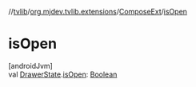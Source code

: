 //[tvlib](../../../index.md)/[org.mjdev.tvlib.extensions](../index.md)/[ComposeExt](index.md)/[isOpen](is-open.md)

# isOpen

[androidJvm]\
val [DrawerState](https://developer.android.com/reference/kotlin/androidx/tv/material3/DrawerState.html).[isOpen](is-open.md): [Boolean](https://kotlinlang.org/api/latest/jvm/stdlib/kotlin/-boolean/index.html)
